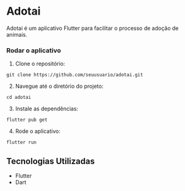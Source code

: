 # Adotai

Adotai é um aplicativo Flutter para facilitar o processo de adoção de animais.

### Rodar o aplicativo

1. Clone o repositório:

  `` git clone https://github.com/seuusuario/adotai.git ``

2. Navegue até o diretório do projeto:

  `` cd adotai ``

3. Instale as dependências:

 `` flutter pub get ``

4. Rode o aplicativo:

  `` flutter run ``

## Tecnologias Utilizadas

- Flutter
- Dart
